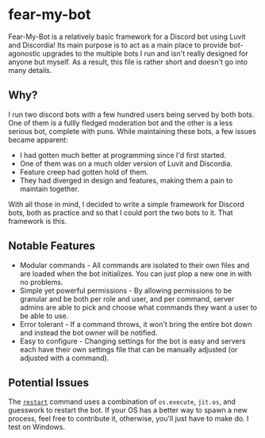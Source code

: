 # fear-my-bot

Fear-My-Bot is a relatively basic framework for a Discord bot using Luvit and Discordia! Its main purpose is to act as a main place to provide bot-agonostic upgrades to the multiple bots I run and isn't really designed for anyone but myself. As a result, this file is rather short and doesn't go into many details.

## Why?

I run two discord bots with a few hundred users being served by both bots. One of them is a fullly fledged moderation bot and the other is a less serious bot, complete with puns. While maintaining these bots, a few issues became apparent:

- I had gotten much better at programming since I'd first started.
- One of them was on a much older version of Luvit and Discordia.
- Feature creep had gotten hold of them.
- They had diverged in design and features, making them a pain to maintain together.

With all those in mind, I decided to write a simple framework for Discord bots, both as practice and so that I could port the two bots to it. That framework is this.

## Notable Features

- Modular commands - All commands are isolated to their own files and are loaded when the bot initializes. You can just plop a new one in with no problems.
- Simple yet powerful permissions - By allowing permissions to be granular and be both per role and user, and per command, server admins are able to pick and choose what commands they want a user to be able to use.
- Error tolerant - If a command throws, it won't bring the entire bot down and instead the bot owner will be notified.
- Easy to configure - Changing settings for the bot is easy and servers each have their own settings file that can be manually adjusted (or adjusted with a command).

## Potential Issues

The [`restart`](libs/commands/command_files/internal/restart.lua) command uses a combination of `os.execute`, `jit.os`, and guesswork to restart the bot. If your OS has a better way to spawn a new process, feel free to contribute it, otherwise, you'll just have to make do. I test on Windows.
